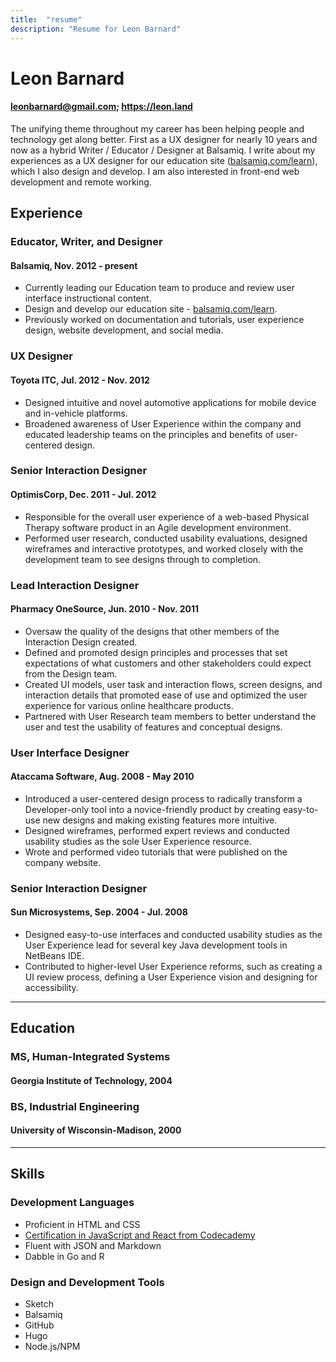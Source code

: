 ```yaml
---
title:  "resume"
description: "Resume for Leon Barnard"
---
```



# Leon Barnard 
#### leonbarnard@gmail.com; https://leon.land

The unifying theme throughout my career has been helping people and technology get along better. First as a UX designer for nearly 10 years and now as a hybrid Writer / Educator / Designer at Balsamiq.  I write about my experiences as a UX designer for our education site ([balsamiq.com/learn](https://balsamiq.com/learn/)), which I also design and develop. I am also interested in front-end web development and remote working. 

## Experience

### Educator, Writer, and Designer
#### Balsamiq, Nov. 2012 - present

* Currently leading our Education team to produce and review user interface instructional content. 
* Design and develop our education site - [balsamiq.com/learn](https://balsamiq.com/learn/).
* Previously worked on documentation and tutorials, user experience design, website development, and social media.


### UX Designer
#### Toyota ITC, Jul. 2012 - Nov. 2012

* Designed intuitive and novel automotive applications for mobile device and in-vehicle platforms. 
* Broadened awareness of User Experience within the company and educated leadership teams on the principles and benefits of user-centered design.


### Senior Interaction Designer
#### OptimisCorp, Dec. 2011 - Jul. 2012

* Responsible for the overall user experience of a web-based Physical Therapy software product in an Agile development environment. 
* Performed user research, conducted usability evaluations, designed wireframes and interactive prototypes, and worked closely with the development team to see designs through to completion.


### Lead Interaction Designer
#### Pharmacy OneSource, Jun. 2010 - Nov. 2011

* Oversaw the quality of the designs that other members of the Interaction Design created. 
* Defined and promoted design principles and processes that set expectations of what customers and other stakeholders could expect from the Design team. 
* Created UI models, user task and interaction flows, screen designs, and interaction details that promoted ease of use and optimized the user experience for various online healthcare products. 
* Partnered with User Research team members to better understand the user and test the usability of features and conceptual designs.


### User Interface Designer
#### Ataccama Software, Aug. 2008 - May 2010

* Introduced a user-centered design process to radically transform a Developer-only tool into a novice-friendly product by creating easy-to-use new designs and making existing features more intuitive. 
* Designed wireframes, performed expert reviews and conducted usability studies as the sole User Experience resource. 
* Wrote and performed video tutorials that were published on the company website.


### Senior Interaction Designer
#### Sun Microsystems, Sep. 2004 - Jul. 2008

* Designed easy-to-use interfaces and conducted usability studies as the User Experience lead for several key Java development tools in NetBeans IDE.
* Contributed to higher-level User Experience reforms, such as creating a UI review process, defining a User Experience vision and designing for accessibility.

<!--### Graduate Research Assistant
#### Georgia Institute of Technology, Aug. 2002 - Jul. 2004

* Conducted and directed research studies in Human-Computer Interaction, focusing on multimodal feedback, environmental effects, accessibility, and mobile devices. 
* Published research findings in a number of peer- reviewed HCI journals, including Personal and Ubiquitous Computing and Behaviour & Information Technology.-->

---

## Education

### MS, Human-Integrated Systems
#### Georgia Institute of Technology, 2004

### BS, Industrial Engineering
#### University of Wisconsin-Madison, 2000

---

## Skills

### Development Languages

* Proficient in HTML and CSS 
* [Certification in JavaScript and React from Codecademy](https://www.credential.net/7h97vyks)
* Fluent with JSON and Markdown
* Dabble in Go and R

### Design and Development Tools

* Sketch
* Balsamiq
* GitHub
* Hugo
* Node.js/NPM